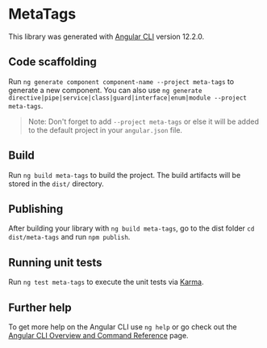 # MetaTags

This library was generated with [Angular CLI](https://github.com/angular/angular-cli) version 12.2.0.

## Code scaffolding

Run `ng generate component component-name --project meta-tags` to generate a new component. You can also use `ng generate directive|pipe|service|class|guard|interface|enum|module --project meta-tags`.
> Note: Don't forget to add `--project meta-tags` or else it will be added to the default project in your `angular.json` file. 

## Build

Run `ng build meta-tags` to build the project. The build artifacts will be stored in the `dist/` directory.

## Publishing

After building your library with `ng build meta-tags`, go to the dist folder `cd dist/meta-tags` and run `npm publish`.

## Running unit tests

Run `ng test meta-tags` to execute the unit tests via [Karma](https://karma-runner.github.io).

## Further help

To get more help on the Angular CLI use `ng help` or go check out the [Angular CLI Overview and Command Reference](https://angular.io/cli) page.

